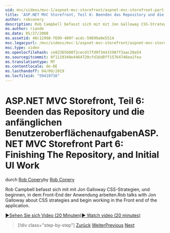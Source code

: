 ```yaml
---
uid: mvc/videos/mvc-1/aspnet-mvc-storefront/aspnet-mvc-storefront-part-6-finishing-the-repository-and-initial-ui-work
title: 'ASP.NET MVC Storefront, Teil 6: Beenden das Repository und die anfänglichen Benutzeroberflächenaufgaben | Microsoft-Dokumentation'
author: robconery
description: Rob Campbell befasst sich mit mit Jon Galloway CSS-Strategien, und beginnen, in dem Front-End der Anwendung arbeiten.
ms.author: riande
ms.date: 05/27/2008
ms.assetid: 40c12998-f699-409f-acdc-59699a0e5514
msc.legacyurl: /mvc/videos/mvc-1/aspnet-mvc-storefront/aspnet-mvc-storefront-part-6-finishing-the-repository-and-initial-ui-work
msc.type: video
ms.openlocfilehash: ce82365b08f2cecd17fd9f34415987f3aac28a54
ms.sourcegitcommit: 0f1119340e4464720cfd16d0ff15764746ea1fea
ms.translationtype: MT
ms.contentlocale: de-DE
ms.lasthandoff: 04/09/2019
ms.locfileid: "59419716"
---
```

# <a name="aspnet-mvc-storefront-part-6-finishing-the-repository-and-initial-ui-work"></a><span data-ttu-id="d63a0-103">ASP.NET MVC Storefront, Teil 6: Beenden das Repository und die anfänglichen Benutzeroberflächenaufgaben</span><span class="sxs-lookup"><span data-stu-id="d63a0-103">ASP.NET MVC Storefront Part 6: Finishing The Repository, and Initial UI Work</span></span>

<span data-ttu-id="d63a0-104">durch [Rob Conery](https://github.com/robconery)</span><span class="sxs-lookup"><span data-stu-id="d63a0-104">by [Rob Conery](https://github.com/robconery)</span></span>

<span data-ttu-id="d63a0-105">Rob Campbell befasst sich mit mit Jon Galloway CSS-Strategien, und beginnen, in dem Front-End der Anwendung arbeiten.</span><span class="sxs-lookup"><span data-stu-id="d63a0-105">Rob talks with Jon Galloway about CSS strategies and begin working in the Front end of the application.</span></span>

[<span data-ttu-id="d63a0-106">&#9654;Sehen Sie sich Video (20 Minuten)</span><span class="sxs-lookup"><span data-stu-id="d63a0-106">&#9654; Watch video (20 minutes)</span></span>](https://channel9.msdn.com/Blogs/ASP-NET-Site-Videos/aspnet-mvc-storefront-part-6-finishing-the-repository-and-initial-ui-work)

> [!div class="step-by-step"]
> <span data-ttu-id="d63a0-107">[Zurück](aspnet-mvc-storefront-part-5-globalization.md)
> [Weiter](aspnet-mvc-storefront-part-7-routing-and-ui-work.md)</span><span class="sxs-lookup"><span data-stu-id="d63a0-107">[Previous](aspnet-mvc-storefront-part-5-globalization.md)
[Next](aspnet-mvc-storefront-part-7-routing-and-ui-work.md)</span></span>
